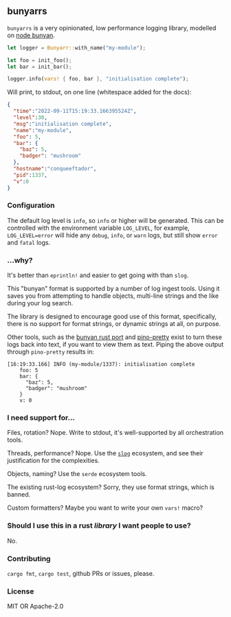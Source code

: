 ## bunyarrs

`bunyarrs` is a very opinionated, low performance logging library,
modelled on [node bunyan](https://www.npmjs.com/package/bunyan).

```rust
let logger = Bunyarr::with_name("my-module");

let foo = init_foo();
let bar = init_bar();

logger.info(vars! { foo, bar }, "initialisation complete");
```

Will print, to stdout, on one line (whitespace added for the docs):

```json
{
  "time":"2022-09-11T15:19:33.166395524Z",
  "level":30,
  "msg":"initialisation complete",
  "name":"my-module",
  "foo": 5,
  "bar": {
    "baz": 5,
    "badger": "mushroom"
  },
  "hostname":"conqueeftador",
  "pid":1337,
  "v":0
}
```


### Configuration

The default log level is `info`, so `info` or higher will be generated.
This can be controlled with the environment variable `LOG_LEVEL`, for example,
`LOG_LEVEL=error` will hide any `debug`, `info`, or `warn` logs, but still
show `error` and `fatal` logs.


### ...why?

It's better than `eprintln!` and easier to get going with than `slog`.

This "bunyan" format is supported by a number of log ingest tools. Using it
saves you from attempting to handle objects, multi-line strings and the like
during your log search.

The library is designed to encourage good use of this format, specifically,
there is no support for format strings, or dynamic strings at all, on purpose.

Other tools, such as the [bunyan rust port](https://crates.io/crates/bunyan)
and [pino-pretty](https://www.npmjs.com/package/pino-pretty) exist to turn
these logs back into text, if you want to view them as text. Piping the above
output through `pino-pretty` results in:

```text
[16:19:33.166] INFO (my-module/1337): initialisation complete
    foo: 5
    bar: {
      "baz": 5,
      "badger": "mushroom"
    }
    v: 0
```


### I need support for...

Files, rotation? Nope. Write to stdout, it's well-supported by all orchestration tools.

Threads, performance? Nope. Use the [`slog`](https://crates.io/crates/slog) ecosystem,
and see their justification for the complexities.

Objects, naming? Use the `serde` ecosystem tools.

The existing rust-log ecosystem? Sorry, they use format strings, which is banned.

Custom formatters? Maybe you want to write your own `vars!` macro?


### Should I use this in a rust *library* I want people to use?

No.


### Contributing

`cargo fmt`, `cargo test`, github PRs or issues, please.


### License

MIT OR Apache-2.0
